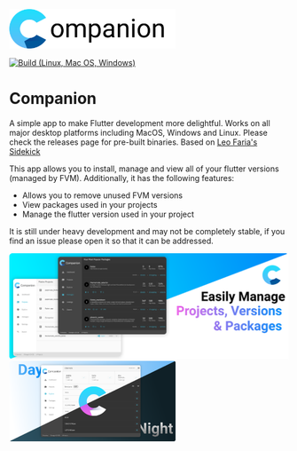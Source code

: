 <img src="https://raw.githubusercontent.com/aguilaair/Companion/main/assets/logo-white.svg" width="300" />

[![Build (Linux, Mac OS, Windows)](https://github.com/aguilaair/Companion/actions/workflows/main.yml/badge.svg)](https://github.com/aguilaair/Companion/actions/workflows/main.yml) 


# Companion
A simple app to make Flutter development more delightful. Works on all major desktop platforms including MacOS, Windows and Linux. Please check the releases page for pre-built binaries.
Based on [Leo Faria's Sidekick](https://github.com/leoafarias/sidekick)

This app allows you to install, manage and view all of your flutter versions (managed by FVM). Additionally, it has the following features:
- Allows you to remove unused FVM versions
- View packages used in your projects
- Manage the flutter version used in your project

It is still under heavy development and may not be completely stable, if you find an issue please open it so that it can be addressed. 

<img src="https://raw.githubusercontent.com/aguilaair/Companion/main/assets/banner-1.svg" />
<img src="https://raw.githubusercontent.com/aguilaair/Companion/main/assets/banner-2.svg" width="300" />
